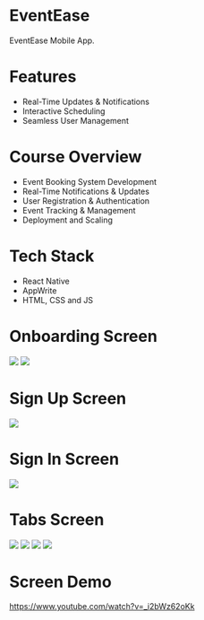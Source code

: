 # EventEase
EventEase Mobile App.

# Features
* Real-Time Updates & Notifications
* Interactive Scheduling
* Seamless User Management
  
# Course Overview
* Event Booking System Development
* Real-Time Notifications & Updates
* User Registration & Authentication
* Event Tracking & Management
* Deployment and Scaling
  
# Tech Stack
* React Native
* AppWrite
* HTML, CSS and JS

# Onboarding Screen
<img src="assets/images/onboarding.jpg">  
<img src="assets/images/selection.jpg"> 

# Sign Up Screen
<img src="assets/images/sign-up.jpg">  

# Sign In Screen
<img src="assets/images/sign-up.jpg">  

# Tabs Screen
<img src="assets/images/home.jpg">   
<img src="assets/images/calendar.jpg">   
<img src="assets/images/notification.jpg">   
<img src="assets/images/profile.jpg">   

# Screen  Demo
https://www.youtube.com/watch?v=_i2bWz62oKk
